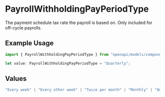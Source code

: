 # PayrollWithholdingPayPeriodType

The payment schedule tax rate the payroll is based on. Only included for off-cycle payrolls.

## Example Usage

```typescript
import { PayrollWithholdingPayPeriodType } from "openapi/models/components";

let value: PayrollWithholdingPayPeriodType = "Quarterly";
```

## Values

```typescript
"Every week" | "Every other week" | "Twice per month" | "Monthly" | "Quarterly" | "Semiannually" | "Annually"
```